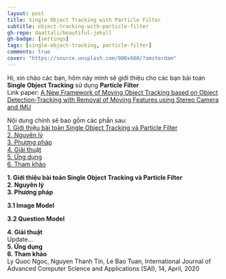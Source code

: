 ```yaml
---
layout: post
title: Single Object Tracking with Particle Filter
subtitle: object-tracking-with-particle-filter
gh-repo: daattali/beautiful-jekyll
gh-badge: [settings]
tags: [single-object-tracking, particle-filter]
comments: true
cover: "https://source.unsplash.com/900x600/?amsterdam"
---
```

Hi, xin chào các bạn, hôm này mình sẽ giới thiệu cho các bạn bài toán <b>Single Object Tracking</b> sử dụng <b>Particle Filter</b><br/>
Link paper: [A New Framework of Moving Object Tracking based on Object Detection-Tracking with Removal of Moving Features using Stereo Camera and IMU](https://thesai.org/Downloads/Volume11No4/Paper_6-A_New_Framework_of_Moving_Object_Tracking.pdf)<br/>
<!-- Link code: [Code](Nope) -->

Nội dung chính sẽ bao gồm các phần sau:<br/>
<a href="#1. Giới thiệu bài toán Single Object Tracking và Particle Filter">1. Giới thiệu bài toàn Single Object Tracking và Particle Filter</a> <br/>
<a href="#2. Nguyên lý">2. Nguyên lý</a> <br/>
<a href="#3. Phương pháp">3. Phương pháp</a> <br/>
<a href="#4. Giải thuật">4. Giải thuật</a> <br/>
<a href="#5. Ứng dụng">5. Ứng dụng</a> <br/>
<a href="#6. Tham khảo">6. Tham khảo</a> <br/>

<section id="1. Giới thiệu bài toán Single Object Tracking và Particle Filter">
<b>1. Giới thiệu bài toán Single Object Tracking và Particle Filter</b>
</section>


<section id="2. Nguyên lý">
<b>2. Nguyên lý</b>
</section>


<section id="3. Phương pháp">
<b>3. Phương pháp</b>
</section>

<b>3.1 Image Model</b><br/>

<b>3.2 Question Model</b><br/>


<section id="4. Giải thuật">
<b>4. Giải thuật</b>
</section>
Update...

<section id="5. Ứng dụng">
<b>5. Ứng dụng</b>
</section>


<section id="6. Tham khảo">
<b>6. Tham khảo</b>
</section>
Ly Quoc Ngoc, Nguyen Thanh Tin, Le Bao Tuan, International Journal of Advanced Computer Science and Applications (SAI), 14, April, 2020